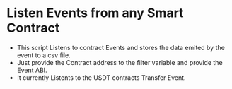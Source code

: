 # Listen Events from any Smart Contract 
- This script Listens to contract Events and stores the data emited by the event to a csv file.
- Just provide the Contract address to the filter variable and provide the Event ABI.
- It currently Listents to the USDT contracts Transfer Event.
